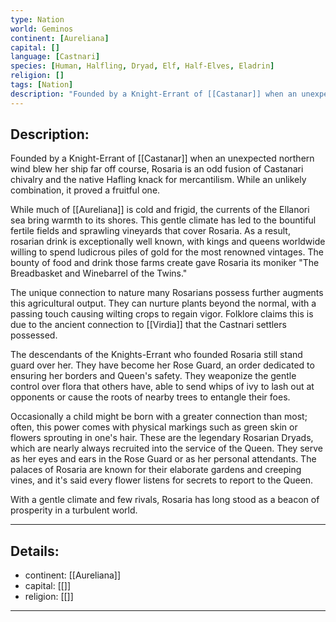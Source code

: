 ```yaml
---
type: Nation
world: Geminos
continent: [Aureliana]
capital: []
language: [Castnari]
species: [Human, Halfling, Dryad, Elf, Half-Elves, Eladrin]
religion: []
tags: [Nation]
description: "Founded by a Knight-Errant of [[Castanar]] when an unexpected northern wind blew her ship far off course, Rosaria is an odd fusion of Castanari chivalry and the native Hafling knack for mercantilism. While an unlikely combination, it proved a fruitful one. "
---
```


## Description:

Founded by a Knight-Errant of [[Castanar]] when an unexpected northern wind blew her ship far off course, Rosaria is an odd fusion of Castanari chivalry and the native Hafling knack for mercantilism. While an unlikely combination, it proved a fruitful one. 

While much of [[Aureliana]] is cold and frigid, the currents of the Ellanori sea bring warmth to its shores. This gentle climate has led to the bountiful fertile fields and sprawling vineyards that cover Rosaria. As a result, rosarian drink is exceptionally well known, with kings and queens worldwide willing to spend ludicrous piles of gold for the most renowned vintages. The bounty of food and drink those farms create gave Rosaria its moniker "The Breadbasket and Winebarrel of the Twins."

The unique connection to nature many Rosarians possess further augments this agricultural output. They can nurture plants beyond the normal, with a passing touch causing wilting crops to regain vigor. Folklore claims this is due to the ancient connection to [[Virdia]] that the Castnari settlers possessed. 

The descendants of the Knights-Errant who founded Rosaria still stand guard over her. They have become her Rose Guard, an order dedicated to ensuring her borders and Queen's safety. They weaponize the gentle control over flora that others have, able to send whips of ivy to lash out at opponents or cause the roots of nearby trees to entangle their foes.

Occasionally a child might be born with a greater connection than most; often, this power comes with physical markings such as green skin or flowers sprouting in one's hair. These are the legendary Rosarian Dryads, which are nearly always recruited into the service of the Queen. They serve as her eyes and ears in the Rose Guard or as her personal attendants. The palaces of Rosaria are known for their elaborate gardens and creeping vines, and it's said every flower listens for secrets to report to the Queen.

With a gentle climate and few rivals, Rosaria has long stood as a beacon of prosperity in a turbulent world.

---
## Details:
- continent: [[Aureliana]]
- capital: [[]]
- religion: [[]]

---




